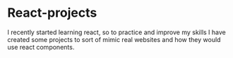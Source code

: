 # React-projects

I recently started learning react, so to practice and improve my skills I have created some projects to sort of mimic real websites and how they would use react components.
